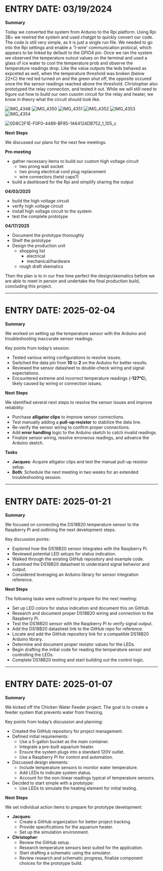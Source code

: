 # ENTRY DATE: 03/19/2024

**Summary**

Today we converted the system from Ardunio to the Rpi platform. Using Rpi 3B+ we rewired the system and used chatgpt to quickly convert our code.
The code is still very simple, as it is just a single run file. We needed to go into the Rpi settings and enable a '1-wire' communication protocal,
which appears to be linked by default to the GPIO4 pin. Once we ran the system we observed the temperature outout values on the terminal and used a 
glass of ice water to cool the temperature prob and observe the temperature readings drop. Like the value outputs the leds behaved as expceted as
well, when the temperature threshold was broken (below 22*C) the red led turned on and the green shut off, the opposite occured once the the sensor
readings reached above the threshold. Christopher also prototyped the relay connection, and tested it out. While we will still need to figure out how
to build our own cusotm circuit for the relay and heater, we know in theory what the circuit should look like.

![IMG_4348](https://github.com/user-attachments/assets/3d8a8067-8ae3-4166-85b8-093a26e762b8)
![IMG_4350](https://github.com/user-attachments/assets/6628b013-ab87-40b8-a55a-e2ba16c61734)
![IMG_4351](https://github.com/user-attachments/assets/69cc86b7-c9b1-447a-afc1-defc1ab65a59)
![IMG_4352](https://github.com/user-attachments/assets/5527a959-f5ae-42f9-b438-6b69ee56d880)
![IMG_4353](https://github.com/user-attachments/assets/8f44e0b6-b722-4625-a273-3787c6522b7f)
![IMG_4354](https://github.com/user-attachments/assets/81f414fd-5501-45c6-9a9d-24bf0ca6754f)

![0D8C2F1E-F0F0-4489-BF85-1A64124DB752_1_105_c](https://github.com/user-attachments/assets/970e1b68-39f1-4dff-b1a8-3e5232c1e49f)

**Next Steps**

We discussed our plans for the next few meetings.

**Pre-meeting**

- gather necessary items to build our custom high voltage circuit
  - two prong wall socket
  - two prong electrical cord plug replacement
  - wire connectors (twist caps?)
- build a dashboard for the Rpi and simplify sharing the output

**04/03/2025**

- build the high voltage circuit
- verify high voltage circuit
- install high voltage circuit to the system
- test the complete prototype

**04/17/2025**

- Document the prototype thoroughly
- Shelf the prototype
- Design the production unit
  - shopping list
    - electrical
    - mechanical/hardware
  - rough draft skematics
 
Then the plan is to in our free time perfect the design/skematics before we are able to meet in person and undertake the final production build, concluding this project.

---

# ENTRY DATE: 2025-02-04

**Summary**  

We worked on setting up the temperature sensor with the Arduino and troubleshooting inaccurate sensor readings.

Key points from today’s session:
- Tested various wiring configurations to resolve issues.
- Switched the data pin from **10** to **2** on the Arduino for better results.
- Reviewed the sensor datasheet to double-check wiring and signal expectations.
- Encountered extreme and incorrect temperature readings (**-127°C**), likely caused by wiring or connection issues.

**Next Steps**  

We identified several next steps to resolve the sensor issues and improve reliability:
- Purchase **alligator clips** to improve sensor connections.
- Test manually adding a **pull-up resistor** to stabilize the data line.
- Re-verify the sensor wiring to confirm proper connections.
- Add **error handling** logic to the Arduino sketch to catch invalid readings.
- Finalize sensor wiring, resolve erroneous readings, and advance the Arduino sketch.

**Tasks**  

- **Jacques**: Acquire alligator clips and test the manual pull-up resistor setup.
- **Both**: Schedule the next meeting in two weeks for an extended troubleshooting session.

---

# ENTRY DATE: 2025-01-21

**Summary**  

We focused on connecting the DS18B20 temperature sensor to the Raspberry Pi and outlining the next development steps.

Key discussion points:
- Explored how the DS18B20 sensor integrates with the Raspberry Pi.
- Reviewed potential LED setups for status indication.
- Walked through the existing GitHub repository and example code.
- Examined the DS18B20 datasheet to understand signal behavior and output.
- Considered leveraging an Arduino library for sensor integration reference.

**Next Steps**  

The following tasks were outlined to prepare for the next meeting:
- Set up LED colors for status indication and document this on GitHub.
- Research and document proper DS18B20 wiring and connection to the Raspberry Pi.
- Test the DS18B20 sensor with the Raspberry Pi to verify signal output.
- Add the DS18B20 datasheet link to the GitHub repo for reference.
- Locate and add the GitHub repository link for a compatible DS18B20 Arduino library.
- Determine and document proper resistor values for the LEDs.
- Begin drafting the initial code for reading the temperature sensor and controlling the LEDs.
- Complete DS18B20 testing and start building out the control logic.

---

# ENTRY DATE: 2025-01-07

**Summary**  

We kicked off the Chicken Water Feeder project. The goal is to create a feeder system that prevents water from freezing.  

Key points from today’s discussion and planning:
- Created the GitHub repository for project management.
- Defined initial requirements:
  - Use a 5-gallon bucket as the main container.
  - Integrate a pre-built aquarium heater.
  - Ensure the system plugs into a standard 120V outlet.
  - Use a Raspberry Pi for control and automation.
- Discussed design elements:
  - Include temperature sensors to monitor water temperature.
  - Add LEDs to indicate system status.
  - Account for the non-linear readings typical of temperature sensors.
- Decided to start simple with a prototype:
  - Use LEDs to simulate the heating element for initial testing.

**Next Steps**  

We set individual action items to prepare for prototype development:
- **Jacques**:
  - Create a GitHub organization for better project tracking.
  - Provide specifications for the aquarium heater.
  - Set up the simulation environment.
- **Christopher**:
  - Review the GitHub setup.
  - Research temperature sensors best suited for the application.
  - Start drafting a schematic using the simulator.
  - Review research and schematic progress, finalize component choices for the prototype build.

